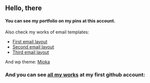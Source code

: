 ## Hello, there

#### You can see my portfolio on my pins at this account.


Also check my works of email templates:
- [First email layout](https://github.com/Lokusok/email-template-1)
- [Second email layout](https://github.com/Lokusok/email-template-2)
- [Third email layout](https://github.com/Lokusok/email-template-3)

And wp theme: [Mioka](https://github.com/Lokusok/mioka-wp-theme)

### And you can see [all my works](https://github.com/DmiDrok/frontend-projects) at my first github account:
